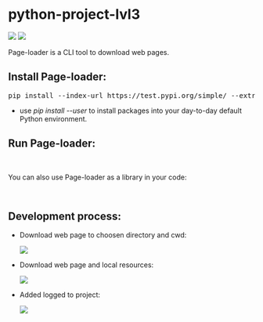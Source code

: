 <h1>python-project-lvl3</h1>
<div>
  <p>
    <a href="https://codeclimate.com/github/sdemikhov/python-project-lvl3/maintainability"><img src="https://api.codeclimate.com/v1/badges/6e5bd221dd513f646112/maintainability" /></a>
    <a href="https://travis-ci.org/sdemikhov/python-project-lvl3"><img src="https://travis-ci.org/sdemikhov/python-project-lvl3.svg?branch=master" /></a>
  </p>
  <p>Page-loader is a CLI tool to download web pages.</p>
  <h2>Install Page-loader:</h2>
  <pre>pip install --index-url https://test.pypi.org/simple/ --extra-index-url https://pypi.python.org/pypi/ sdemikhov-page-loader</pre>
  <ul>
    <li>use <em>pip install --user</em> to install packages into your day-to-day default Python environment.</li>
   </ul>
  <h2>Run Page-loader:</h2>
<pre>

</pre>
  <p>You can also use Page-loader as a library in your code:</p>
<pre>

</pre>
  <h2>Development process:</h2>
  <ul>
    <li>
      <p>Download web page to choosen directory and cwd:</p>
      <p><a href="https://asciinema.org/a/hPtCshE94U1CyxID48RGDE2qg" target="_blank"><img src="https://asciinema.org/a/hPtCshE94U1CyxID48RGDE2qg.svg" /></a></p>
    </li>
      <li>
      <p>Download web page and local resources:</p>
      <p><a href="https://asciinema.org/a/Qzq2CBnzMGm41gxNffuXe0MX9" target="_blank"><img src="https://asciinema.org/a/Qzq2CBnzMGm41gxNffuXe0MX9.svg" /></a></p>
    </li>
      <li>
      <p>Added logged to project:</p>
      <p><a href="https://asciinema.org/a/Sgftcnm4ac1Axn5YPeggPogk5" target="_blank"><img src="https://asciinema.org/a/Sgftcnm4ac1Axn5YPeggPogk5.svg" /></a></p>
    </li>
  </ul>
</div>
